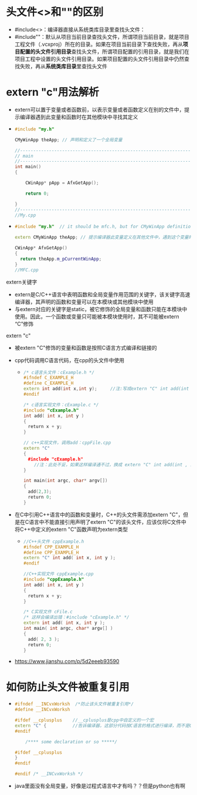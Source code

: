 # 头文件<>和""的区别

- #include<>：编译器直接从系统类库目录里查找头文件： 
- \#include""：默认从项目当前目录查找头文件，所谓项目当前目录，就是项目工程文件（.vcxproj）所在的目录。如果在项目当前目录下查找失败，再从**项目配置的头文件引用目录**查找头文件，所谓项目配置的引用目录，就是我们在项目工程中设置的头文件引用目录。如果项目配置的头文件引用目录中仍然查找失败，再从**系统类库目录**里查找头文件



# extern "c"用法解析

- extern可以置于变量或者函数前，以表示变量或者函数定义在别的文件中，提示编译器遇到此变量和函数时在其他模块中寻找其定义

- ```cpp
  #include "my.h"
  
  CMyWinApp theApp; // 声明和定义了一个全局变量
  
  //------------------------------------------------------------------
  // main
  //------------------------------------------------------------------
  int main()
  {
  
      CWinApp* pApp = AfxGetApp();
  
      return 0;
  
  }
  //------------------------------------------------------------------
  //My.cpp
  ```

- ```cpp
  #include "my.h"  // it should be mfc.h, but for CMyWinApp definition, so...
  
  extern CMyWinApp theApp; // 提示编译器此变量定义在其他文件中，遇到这个变量时到其他模块中去寻找
  
  CWinApp* AfxGetApp()
  {
    return theApp.m_pCurrentWinApp;
  }
  //MFC.cpp
  ```



extern关键字

- extern是C/C++语言中表明函数和全局变量作用范围的关键字，该关键字高速编译器，其声明的函数和变量可以在本模块或其他模块中使用
- 与extern对应的关键字是static，被它修饰的全局变量和函数只能在本模块中使用。因此，一个函数或变量只可能被本模块使用时，其不可能被extern “C”修饰



extern "c"

- 被extern "C"修饰的变量和函数是按照C语言方式编译和链接的

- cpp代码调用C语言代码，在cpp的头文件中使用

  - ```cpp
    /* c语言头文件：cExample.h */
    #ifndef C_EXAMPLE_H
    #define C_EXAMPLE_H
    extern int add(int x,int y);     //注:写成extern "C" int add(int , int ); 也可以
    #endif
    
    /* c语言实现文件：cExample.c */
    #include "cExample.h"
    int add( int x, int y )
    {
    　return x + y;
    }
    
    // c++实现文件，调用add：cppFile.cpp
    extern "C"
    {
    　#include "cExample.h"        
        //注：此处不妥，如果这样编译通不过，换成 extern "C" int add(int , int ); 可以通过
    }
    
    int main(int argc, char* argv[])
    {
    　add(2,3);
    　return 0;
    }
    ```

- 在C中引用C++语言中的函数和变量时，C++的头文件需添加extern "C"，但是在C语言中不能直接引用声明了extern "C"的该头文件，应该仅将C文件中将C++中定义的extern "C"函数声明为extern类型

  - ```cpp
    //C++头文件 cppExample.h
    #ifndef CPP_EXAMPLE_H
    #define CPP_EXAMPLE_H
    extern "C" int add( int x, int y );
    #endif
    
    //C++实现文件 cppExample.cpp
    #include "cppExample.h"
    int add( int x, int y )
    {
    　return x + y;
    }
    
    /* C实现文件 cFile.c
    /* 这样会编译出错：#include "cExample.h" */
    extern int add( int x, int y );
    int main( int argc, char* argv[] )
    {
    　add( 2, 3 );
    　return 0;
    }
    ```

- https://www.jianshu.com/p/5d2eeeb93590







# 如何防止头文件被重复引用

- ```cpp
  #ifndef __INCvxWorksh  /*防止该头文件被重复引用*/
  #define __INCvxWorksh
  
  #ifdef __cplusplus    //__cplusplus是cpp中自定义的一个宏
  extern "C" {          //告诉编译器，这部分代码按C语言的格式进行编译，而不是C++的
  #endif
  
      /**** some declaration or so *****/  
  
  #ifdef __cplusplus
  }
  #endif
  
  #endif /* __INCvxWorksh */
  ```





- java里面没有全局变量，好像是过程式语言中才有吗？？但是python也有啊